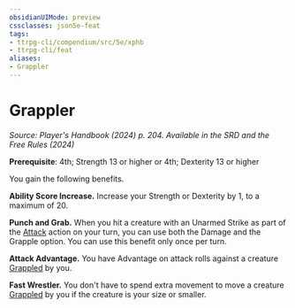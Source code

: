```yaml
---
obsidianUIMode: preview
cssclasses: json5e-feat
tags:
- ttrpg-cli/compendium/src/5e/xphb
- ttrpg-cli/feat
aliases:
- Grappler
---
```

# Grappler
*Source: Player's Handbook (2024) p. 204. Available in the <span title='Systems Reference Document (5.2)'>SRD</span> and the Free Rules (2024)*  

**Prerequisite**: 4th; Strength 13 or higher or 4th; Dexterity 13 or higher

You gain the following benefits.

**Ability Score Increase.** Increase your Strength or Dexterity by 1, to a maximum of 20.

**Punch and Grab.** When you hit a creature with an Unarmed Strike as part of the [Attack](/3-Mechanics/CLI/actions.md#Attack) action on your turn, you can use both the Damage and the Grapple option. You can use this benefit only once per turn.

**Attack Advantage.** You have Advantage on attack rolls against a creature [Grappled](/3-Mechanics/CLI/conditions.md#Grappled) by you.

**Fast Wrestler.** You don't have to spend extra movement to move a creature [Grappled](/3-Mechanics/CLI/conditions.md#Grappled) by you if the creature is your size or smaller.